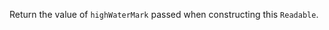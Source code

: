 <!-- YAML
added: v8.10.0
-->

Return the value of `highWaterMark` passed when constructing this
`Readable`.

